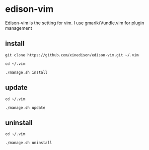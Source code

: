 # edison-vim 
Edison-vim is the setting for vim.
I use gmarik/Vundle.vim for plugin management

## install
`git clone https://github.com/xinedison/edison-vim.git ~/.vim`

`cd ~/.vim`

`./manage.sh install`

## update
`cd ~/.vim`

`./manage.sh update`

## uninstall
`cd ~/.vim`

`./manage.sh uninstall`
